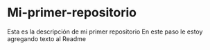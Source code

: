 # Mi-primer-repositorio
Esta es la descripción de mi primer repositorio
En este paso le estoy agregando texto al Readme
